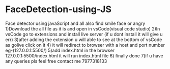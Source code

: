 # FaceDetection-using-JS
Face detector using javaScript and all also find smile face or angry 
1)Download the all file as it is and open in vsCode(visual code studio)
2)In vsCode go to  extensions and install live server (if u dont install it will give u err)
3)after adding the extension u will able to see at the bottom of vsCode as golive click on it
4) it will redirect to browser with a host and port number eg-(127.0.0.1:5500/)
5)add index.html in the browser 127.0.0.1:5500/index.html it will run index.html file
6) finally done
7)if u have any queries  pls feel free contact me 7977318133
